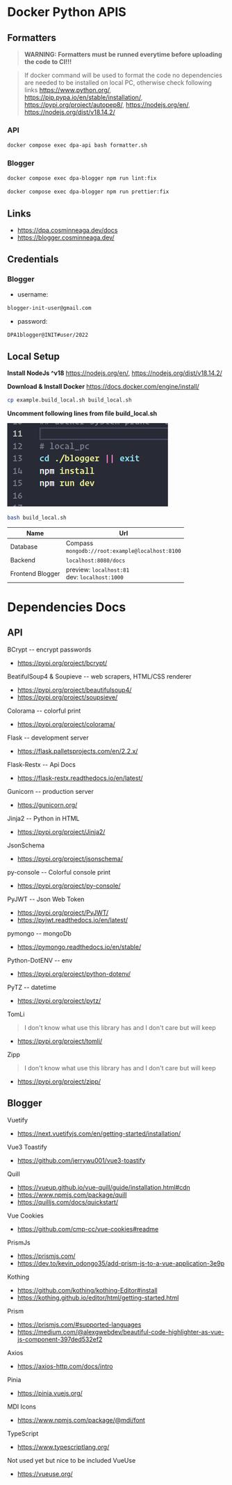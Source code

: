 # Docker Python APIS

## Formatters

> **WARNING: Formatters must be runned everytime before uploading the code to CI!!!**

> If docker command will be used to format the code no dependencies are needed to be installed on local PC, otherwise check following links
> https://www.python.org/, https://pip.pypa.io/en/stable/installation/, https://pypi.org/project/autopep8/, https://nodejs.org/en/, https://nodejs.org/dist/v18.14.2/

### API
```bash
docker compose exec dpa-api bash formatter.sh
```

### Blogger
```bash
docker compose exec dpa-blogger npm run lint:fix
```
```bash
docker compose exec dpa-blogger npm run prettier:fix
```

## Links
- https://dpa.cosminneaga.dev/docs
- https://blogger.cosminneaga.dev/

## Credentials
### Blogger
- username:
```bash
blogger-init-user@gmail.com
```
- password:
```bash
DPA1blogger@INIT#user/2022
```

## Local Setup

**Install NodeJs ^v18**
https://nodejs.org/en/, https://nodejs.org/dist/v18.14.2/

**Download & Install Docker**
https://docs.docker.com/engine/install/

```bash
cp example.build_local.sh build_local.sh
```

**Uncomment following lines from file build_local.sh**

![local_build.png](./local_build.png)

```bash
bash build_local.sh
```


| Name             | Url                                                |
| ---------------- | -------------------------------------------------- |
| Database         | Compass<br>`mongodb://root:example@localhost:8100` |
| Backend          | `localhost:8080/docs`                              |
| Frontend Blogger | preview: `localhost:81`<br> dev: `localhost:1000`  |


# Dependencies Docs

## API

BCrypt -- encrypt passwords
- https://pypi.org/project/bcrypt/

BeatifulSoup4 & Soupieve -- web scrapers, HTML/CSS renderer
- https://pypi.org/project/beautifulsoup4/
- https://pypi.org/project/soupsieve/

Colorama -- colorful print
- https://pypi.org/project/colorama/

Flask -- development server
- https://flask.palletsprojects.com/en/2.2.x/

Flask-Restx -- Api Docs
- https://flask-restx.readthedocs.io/en/latest/

Gunicorn -- production server
- https://gunicorn.org/

Jinja2 -- Python in HTML
- https://pypi.org/project/Jinja2/

JsonSchema
- https://pypi.org/project/jsonschema/

py-console -- Colorful console print
- https://pypi.org/project/py-console/

PyJWT -- Json Web Token
- https://pypi.org/project/PyJWT/
- https://pyjwt.readthedocs.io/en/latest/

pymongo -- mongoDb
- https://pymongo.readthedocs.io/en/stable/

Python-DotENV -- env
- https://pypi.org/project/python-dotenv/

PyTZ -- datetime
- https://pypi.org/project/pytz/

TomLi
> I don't know what use this library has and I don't care but will keep
- https://pypi.org/project/tomli/

Zipp
> I don't know what use this library has and I don't care but will keep
- https://pypi.org/project/zipp/

## Blogger

Vuetify
-   https://next.vuetifyjs.com/en/getting-started/installation/

Vue3 Toastify
-   https://github.com/jerrywu001/vue3-toastify

Quill
-   https://vueup.github.io/vue-quill/guide/installation.html#cdn
-   https://www.npmjs.com/package/quill
-   https://quilljs.com/docs/quickstart/

Vue Cookies
-   https://github.com/cmp-cc/vue-cookies#readme

PrismJs
-   https://prismjs.com/
-   https://dev.to/kevin_odongo35/add-prism-js-to-a-vue-application-3e9p

Kothing
-   https://github.com/kothing/kothing-Editor#install
-   https://kothing.github.io/editor/html/getting-started.html

Prism
-   https://prismjs.com/#supported-languages
-   https://medium.com/@alexgwebdev/beautiful-code-highlighter-as-vue-js-component-397ded532ef2

Axios
- https://axios-http.com/docs/intro

Pinia
- https://pinia.vuejs.org/

MDI Icons
- https://www.npmjs.com/package/@mdi/font

TypeScript
- https://www.typescriptlang.org/

Not used yet but nice to be included VueUse
- https://vueuse.org/